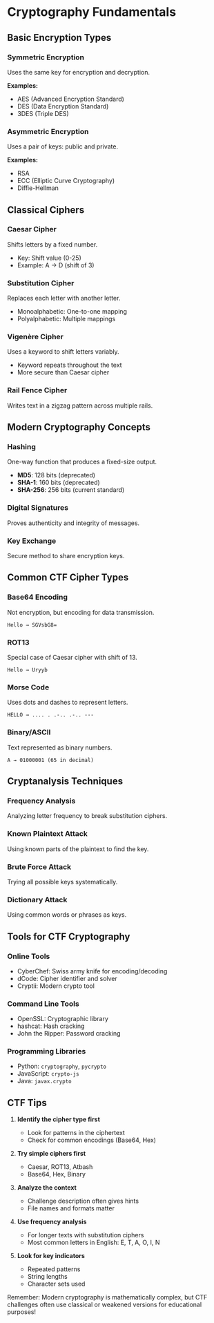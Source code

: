 # Cryptography Fundamentals

## Basic Encryption Types

### Symmetric Encryption
Uses the same key for encryption and decryption.

**Examples:**
- AES (Advanced Encryption Standard)
- DES (Data Encryption Standard)
- 3DES (Triple DES)

### Asymmetric Encryption
Uses a pair of keys: public and private.

**Examples:**
- RSA
- ECC (Elliptic Curve Cryptography)
- Diffie-Hellman

## Classical Ciphers

### Caesar Cipher
Shifts letters by a fixed number.
- Key: Shift value (0-25)
- Example: A → D (shift of 3)

### Substitution Cipher
Replaces each letter with another letter.
- Monoalphabetic: One-to-one mapping
- Polyalphabetic: Multiple mappings

### Vigenère Cipher
Uses a keyword to shift letters variably.
- Keyword repeats throughout the text
- More secure than Caesar cipher

### Rail Fence Cipher
Writes text in a zigzag pattern across multiple rails.

## Modern Cryptography Concepts

### Hashing
One-way function that produces a fixed-size output.
- **MD5**: 128 bits (deprecated)
- **SHA-1**: 160 bits (deprecated)
- **SHA-256**: 256 bits (current standard)

### Digital Signatures
Proves authenticity and integrity of messages.

### Key Exchange
Secure method to share encryption keys.

## Common CTF Cipher Types

### Base64 Encoding
Not encryption, but encoding for data transmission.
```
Hello → SGVsbG8=
```

### ROT13
Special case of Caesar cipher with shift of 13.
```
Hello → Uryyb
```

### Morse Code
Uses dots and dashes to represent letters.
```
HELLO → .... . .-.. .-.. ---
```

### Binary/ASCII
Text represented as binary numbers.
```
A → 01000001 (65 in decimal)
```

## Cryptanalysis Techniques

### Frequency Analysis
Analyzing letter frequency to break substitution ciphers.

### Known Plaintext Attack
Using known parts of the plaintext to find the key.

### Brute Force Attack
Trying all possible keys systematically.

### Dictionary Attack
Using common words or phrases as keys.

## Tools for CTF Cryptography

### Online Tools
- CyberChef: Swiss army knife for encoding/decoding
- dCode: Cipher identifier and solver
- Cryptii: Modern crypto tool

### Command Line Tools
- OpenSSL: Cryptographic library
- hashcat: Hash cracking
- John the Ripper: Password cracking

### Programming Libraries
- Python: `cryptography`, `pycrypto`
- JavaScript: `crypto-js`
- Java: `javax.crypto`

## CTF Tips

1. **Identify the cipher type first**
   - Look for patterns in the ciphertext
   - Check for common encodings (Base64, Hex)

2. **Try simple ciphers first**
   - Caesar, ROT13, Atbash
   - Base64, Hex, Binary

3. **Analyze the context**
   - Challenge description often gives hints
   - File names and formats matter

4. **Use frequency analysis**
   - For longer texts with substitution ciphers
   - Most common letters in English: E, T, A, O, I, N

5. **Look for key indicators**
   - Repeated patterns
   - String lengths
   - Character sets used

Remember: Modern cryptography is mathematically complex, but CTF challenges often use classical or weakened versions for educational purposes!
